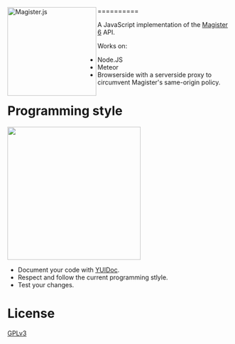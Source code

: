 [<img src="http://i.imgur.com/Lrg80ax.png" alt="Magister.js" align="left" width="200"/>](https://simplyGits.github.io/MagisterJS)

==========

A JavaScript implementation of the [Magister 6](http://magister6.nl/) API.

Works on:
* Node.JS
* Meteor
* Browserside with a serverside proxy to circumvent Magister's same-origin policy.

Programming style
==========
[<img src="http://i.imgur.com/yPYusgq.jpg" width="300"/>](http://www.reddit.com/r/ProgrammerHumor/comments/2c67bs/my_manager_sent_me_a_picture_good_programming/)
* Document your code with [YUIDoc](http://yui.github.io/yuidoc/syntax/index.html).
* Respect and follow the current programming stlyle.
* Test your changes.

License
==========
[GPLv3](LICENSE)
